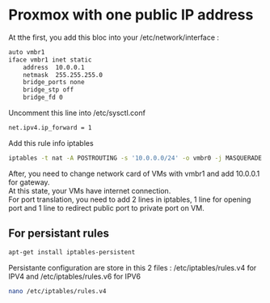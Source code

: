# Proxmox with one public IP address
At tthe first, you add this bloc into your /etc/network/interface :   
```bash
auto vmbr1
iface vmbr1 inet static
	address  10.0.0.1
	netmask  255.255.255.0
	bridge_ports none
	bridge_stp off
	bridge_fd 0
```
Uncomment this line into /etc/sysctl.conf   
```bash
net.ipv4.ip_forward = 1
```
Add this rule info iptables   
```bash
iptables -t nat -A POSTROUTING -s '10.0.0.0/24' -o vmbr0 -j MASQUERADE
```
After, you need to change network card of VMs with vmbr1 and add 10.0.0.1 for gateway.   
At this state, your VMs have internet connection.    
For port translation, you need to add 2 lines in iptables, 1 line for opening port and 1 line to redirect public port to private port on VM.   


## For persistant rules
```bash
apt-get install iptables-persistent
```
Persistante configuration are store in this 2 files : /etc/iptables/rules.v4 for IPV4 and /etc/iptables/rules.v6 for IPV6
```bash
nano /etc/iptables/rules.v4
```
